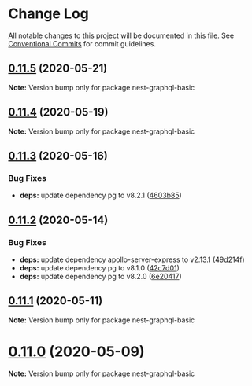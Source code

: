 # Change Log

All notable changes to this project will be documented in this file.
See [Conventional Commits](https://conventionalcommits.org) for commit guidelines.

## [0.11.5](https://github.com/doug-martin/nestjs-query/compare/v0.11.4...v0.11.5) (2020-05-21)

**Note:** Version bump only for package nest-graphql-basic





## [0.11.4](https://github.com/doug-martin/nestjs-query/compare/v0.11.3...v0.11.4) (2020-05-19)

**Note:** Version bump only for package nest-graphql-basic





## [0.11.3](https://github.com/doug-martin/nestjs-query/compare/v0.11.2...v0.11.3) (2020-05-16)


### Bug Fixes

* **deps:** update dependency pg to v8.2.1 ([4603b85](https://github.com/doug-martin/nestjs-query/commit/4603b85280f98b34fd4e3e58ef6b32a43701110b))





## [0.11.2](https://github.com/doug-martin/nestjs-query/compare/v0.11.1...v0.11.2) (2020-05-14)


### Bug Fixes

* **deps:** update dependency apollo-server-express to v2.13.1 ([49d214f](https://github.com/doug-martin/nestjs-query/commit/49d214f47cc2e8ebda56bdf17c052b69ba626ccd))
* **deps:** update dependency pg to v8.1.0 ([42c7d01](https://github.com/doug-martin/nestjs-query/commit/42c7d01949d339f199b5fb35376a134393f6f4c4))
* **deps:** update dependency pg to v8.2.0 ([6e20417](https://github.com/doug-martin/nestjs-query/commit/6e2041797f69cd214b59c3ec5c3f4f9068ad9961))





## [0.11.1](https://github.com/doug-martin/nestjs-query/compare/v0.11.0...v0.11.1) (2020-05-11)

**Note:** Version bump only for package nest-graphql-basic





# [0.11.0](https://github.com/doug-martin/nestjs-query/compare/v0.10.2...v0.11.0) (2020-05-09)

**Note:** Version bump only for package nest-graphql-basic
